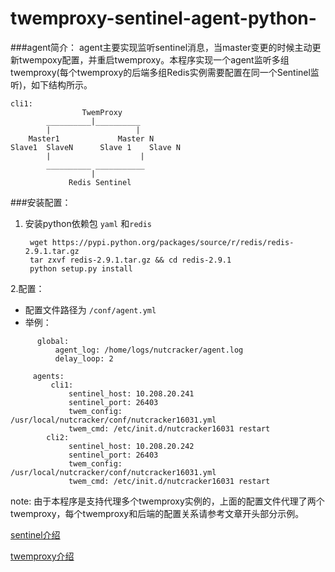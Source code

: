 twemproxy-sentinel-agent-python-
================================
###agent简介：
agent主要实现监听sentinel消息，当master变更的时候主动更新twempoxy配置，并重启twemproxy。本程序实现一个agent监听多组twemproxy(每个twemproxy的后端多组Redis实例需要配置在同一个Sentinel监听)，如下结构所示。 

```
cli1:
    			TwemProxy
		__________|__________
		|					|
	Master1				Master N
Slave1 	SlaveN		Slave 1    Slave N
		|                    |
		__________ ___________
			      |       
		     Redis Sentinel

```
###安装配置：
1. 安装python依赖包 `yaml` 和`redis`
	
		
		wget https://pypi.python.org/packages/source/r/redis/redis-2.9.1.tar.gz
    	tar zxvf redis-2.9.1.tar.gz && cd redis-2.9.1
		python setup.py install
2.配置：
  * 配置文件路径为  `/conf/agent.yml `
  * 举例：

```  	
      global:
          agent_log: /home/logs/nutcracker/agent.log
          delay_loop: 2    

     agents:
         cli1:
             sentinel_host: 10.208.20.241
             sentinel_port: 26403
             twem_config: /usr/local/nutcracker/conf/nutcracker16031.yml
             twem_cmd: /etc/init.d/nutcracker16031 restart
        cli2:
             sentinel_host: 10.208.20.242
             sentinel_port: 26403
             twem_config: /usr/local/nutcracker/conf/nutcracker16031.yml
             twem_cmd: /etc/init.d/nutcracker16031 restart
```

note:
由于本程序是支持代理多个twemproxy实例的，上面的配置文件代理了两个twemproxy，每个twemproxy和后端的配置关系请参考文章开头部分示例。

[sentinel介绍](http://breakwang.sinaapp.com/?p=198) 

[twemproxy介绍](http://1.breakwang.sinaapp.com/?p=78)
